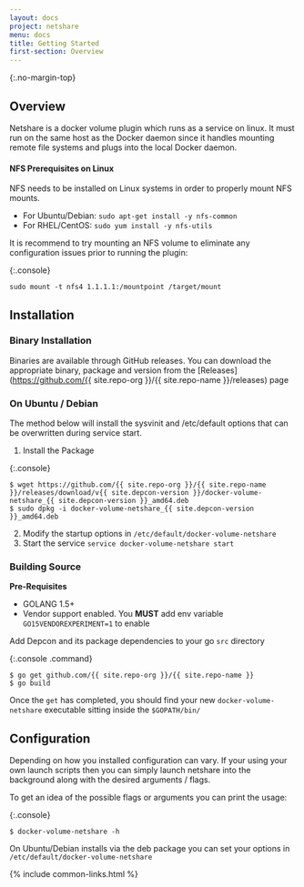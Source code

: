 ```yaml
---
layout: docs
project: netshare
menu: docs
title: Getting Started
first-section: Overview
---
```


{:.no-margin-top}
## Overview

Netshare is a docker volume plugin which runs as a service on linux.  It must run on the same host as the Docker daemon since it handles mounting remote file systems and plugs into the local Docker daemon.

#### NFS Prerequisites on Linux

NFS needs to be installed on Linux systems in order to properly mount NFS mounts.  

- For Ubuntu/Debian: `sudo apt-get install -y nfs-common`
- For RHEL/CentOS: `sudo yum install -y nfs-utils`

It is recommend to try mounting an NFS volume to eliminate any configuration issues prior to running the plugin:

{:.console}
```nohighlight
sudo mount -t nfs4 1.1.1.1:/mountpoint /target/mount
```

## Installation

### Binary Installation

Binaries are available through GitHub releases.  You can download the appropriate binary, package and version from the [Releases](https://github.com/{{ site.repo-org }}/{{ site.repo-name }}/releases) page

### On Ubuntu / Debian

The method below will install the sysvinit and /etc/default options that can be overwritten during service start.

1. Install the Package

{:.console}
```nohighlight
$ wget https://github.com/{{ site.repo-org }}/{{ site.repo-name }}/releases/download/v{{ site.depcon-version }}/docker-volume-netshare_{{ site.depcon-version }}_amd64.deb
$ sudo dpkg -i docker-volume-netshare_{{ site.depcon-version }}_amd64.deb
```

2. Modify the startup options in `/etc/default/docker-volume-netshare`
3. Start the service `service docker-volume-netshare start`

### Building Source

**Pre-Requisites**

- GOLANG 1.5+
- Vendor support enabled.  You **MUST** add env variable `GO15VENDOREXPERIMENT=1` to enable

Add Depcon and its package dependencies to your go `src` directory

{:.console .command}
```
$ go get github.com/{{ site.repo-org }}/{{ site.repo-name }}
$ go build
```

Once the `get` has completed, you should find your new `docker-volume-netshare` executable sitting inside the `$GOPATH/bin/`

## Configuration

Depending on how you installed configuration can vary.  If your using your own launch scripts then you can simply launch netshare into the background along with the desired arguments / flags.

To get an idea of the possible flags or arguments you can print the usage:

{:.console}
```nohighlight
$ docker-volume-netshare -h
```

On Ubuntu/Debian installs via the deb package you can set your options in ```/etc/default/docker-volume-netshare```

{% include common-links.html %}
